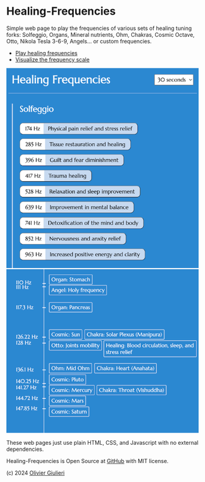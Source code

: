 # Healing-Frequencies

Simple web page to play the frequencies of various sets of healing tuning forks: Solfeggio, Organs, Mineral nutrients, Ohm, Chakras, Cosmic Octave, Otto, Nikola Tesla 3-6-9, Angels... or custom frequencies.

- [Play healing frequencies](https://evoluteur.github.io/healing-frequencies/)
- [Visualize the frequency scale](https://evoluteur.github.io/healing-frequencies/healing-frequencies-scale.html)

![Play healing frequencies](hf-player.png)
![Visualize the frequency scale](hf-scale.png)

These web pages just use plain HTML, CSS, and Javascript with no external dependencies.

Healing-Frequencies is Open Source at [GitHub](https://github.com/evoluteur/healing-frequencies) with MIT license.

(c) 2024 [Olivier Giulieri](https://evoluteur.github.io/)
